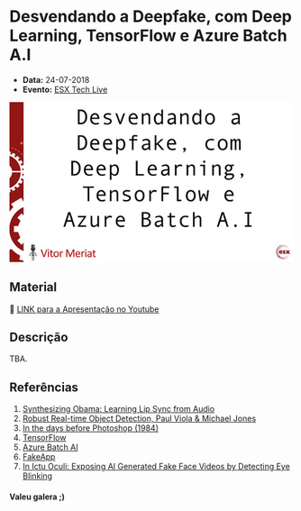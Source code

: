 # Desvendando a Deepfake, com Deep Learning, TensorFlow e Azure Batch A.I

* **Data:** 24-07-2018
* **Evento:** [ESX Tech Live](https://esx-tech-live.azurewebsites.net/)

<p align="center">
  <img width="600" src="../img/04-esxtechlive-slide.jpg">
</p>

## Material

:floppy_disk: [LINK para a Apresentação no Youtube](https://www.youtube.com/embed/Bjo-trLsSEI?rel=0&amp;start=3864)

## Descrição

TBA.

## Referências

1. [Synthesizing Obama: Learning Lip Sync from Audio](http://grail.cs.washington.edu/projects/AudioToObama/siggraph17_obama.pdf)
2. [Robust Real-time Object Detection, Paul Viola & Michael Jones](https://www.researchgate.net/publication/215721846_Robust_Real-Time_Object_Detection)
3. [In the days before Photoshop (1984)](https://www.youtube.com/watch?v=SvVJHjzwhzU)
4. [TensorFlow](https://www.tensorflow.org/)
5. [Azure Batch AI](https://azure.microsoft.com/en-us/services/batch-ai/)
6. [FakeApp](https://www.fakeapp.org/)
7. [In Ictu Oculi: Exposing AI Generated Fake Face
Videos by Detecting Eye Blinking](https://arxiv.org/pdf/1806.02877.pdf)


#### Valeu galera ;)
